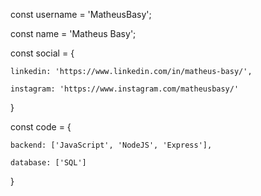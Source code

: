 const username = 'MatheusBasy';

const name = 'Matheus Basy';

const social = { 

    linkedin: 'https://www.linkedin.com/in/matheus-basy/',
    
    instagram: 'https://www.instagram.com/matheusbasy/'
    
}

const code = {

    backend: ['JavaScript', 'NodeJS', 'Express'],
    
    database: ['SQL']
    
}
